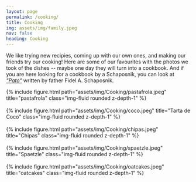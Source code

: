 ```yaml
---
layout: page
permalink: /cooking/
title: Cooking
img: assets/img/family.jpeg
nav: false
heading: Cooking
---
```

  
We like trying new recipies, coming up with our own ones, and making our friends try our cooking! Here are some of our favourites with the photos we took of the dishes -- maybe one day they will turn into a cookbook. And if you are here looking for a cookbook by a Schaposnik, you can look at  <a href="https://sites.google.com/site/schaposnik/libros?authuser=0"><i>"Pato"</i></a> written by father Fidel A. Schaposnik.
 
<div class="row">
    <div class="col-sm mt-3 mt-md-0">
        {% include figure.html path="assets/img/Cooking/pastafrola.jpeg" title="pastafrola" class="img-fluid rounded z-depth-1" %}
    </div>
     </div>

 



<br>

 
<div class="row">
    <div class="col-sm mt-3 mt-md-0">
        {% include figure.html path="assets/img/Cooking/coco.jpeg" title="Tarta de Coco" class="img-fluid rounded z-depth-1" %}
    </div>
     </div>

<br>

 
<div class="row">
    <div class="col-sm mt-3 mt-md-0">
        {% include figure.html path="assets/img/Cooking/chipas.jpeg" title="Chipas" class="img-fluid rounded z-depth-1" %}
    </div>
     </div>

<br>

 
<div class="row">
    <div class="col-sm mt-3 mt-md-0">
        {% include figure.html path="assets/img/Cooking/spaetzle.jpeg" title="Spaetzle" class="img-fluid rounded z-depth-1" %}
    </div>
     </div>

<br>


<div class="row">
    <div class="col-sm mt-3 mt-md-0">
        {% include figure.html path="assets/img/Cooking/oatcakes.jpeg" title="oatcakes" class="img-fluid rounded z-depth-1" %}
    </div>
    </div>

